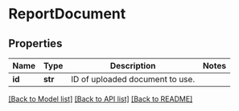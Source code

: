 # ReportDocument

## Properties
Name | Type | Description | Notes
------------ | ------------- | ------------- | -------------
**id** | **str** | ID of uploaded document to use. | 

[[Back to Model list]](../README.md#documentation-for-models) [[Back to API list]](../README.md#documentation-for-api-endpoints) [[Back to README]](../README.md)


